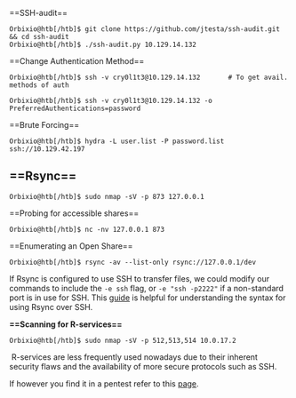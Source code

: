 ==SSH-audit==

```
Orbixio@htb[/htb]$ git clone https://github.com/jtesta/ssh-audit.git && cd ssh-audit
Orbixio@htb[/htb]$ ./ssh-audit.py 10.129.14.132
```

==Change Authentication Method==
```
Orbixio@htb[/htb]$ ssh -v cry0l1t3@10.129.14.132       # To get avail. methods of auth

Orbixio@htb[/htb]$ ssh -v cry0l1t3@10.129.14.132 -o PreferredAuthentications=password
```
==Brute Forcing==
```shell-session
Orbixio@htb[/htb]$ hydra -L user.list -P password.list ssh://10.129.42.197
```

## ==Rsync==

```shell-session
Orbixio@htb[/htb]$ sudo nmap -sV -p 873 127.0.0.1
```

==Probing for accessible shares==

```
Orbixio@htb[/htb]$ nc -nv 127.0.0.1 873
```
==Enumerating an Open Share==

```
Orbixio@htb[/htb]$ rsync -av --list-only rsync://127.0.0.1/dev
```

If Rsync is configured to use SSH to transfer files, we could modify our commands to include the `-e ssh` flag, or `-e "ssh -p2222"` if a non-standard port is in use for SSH. This [guide](https://phoenixnap.com/kb/how-to-rsync-over-ssh) is helpful for understanding the syntax for using Rsync over SSH.

**==Scanning for R-services==**

`Orbixio@htb[/htb]$ sudo nmap -sV -p 512,513,514 10.0.17.2`

 R-services are less frequently used nowadays due to their inherent security flaws and the availability of more secure protocols such as SSH.

If however you find it in a pentest refer to this [page](https://academy.hackthebox.com/module/112/section/1240). 
